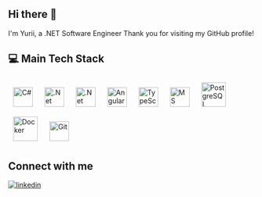## Hi there 👋

<p>
  I'm Yurii, a .NET Software Engineer
  Thank you for visiting my GitHub profile!
</p>

## 💻 Main Tech Stack
<div align="left">  
  <a href="https://docs.microsoft.com/en-us/dotnet/csharp/" target="_blank"><img style="margin: 10px" src="https://profilinator.rishav.dev/skills-assets/csharp-original.svg" alt="C#" height="40" /></a>
  <a href="https://dotnet.microsoft.com/download" target="_blank"><img style="margin: 10px" src="https://upload.wikimedia.org/wikipedia/commons/thumb/7/7d/Microsoft_.NET_logo.svg/1024px-Microsoft_.NET_logo.svg.png" alt=".Net Core" height="40" /></a>
  <a href="https://dotnet.microsoft.com/download" target="_blank"><img style="margin: 10px" src="https://profilinator.rishav.dev/skills-assets/dotnetcore.png" alt=".Net Core" height="40" /></a>  
  <a href="https://angular.io/" target="_blank"><img style="margin: 10px" src="https://profilinator.rishav.dev/skills-assets/angularjs-original.svg" alt="Angular" height="40" /></a>
  <a href="https://www.typescriptlang.org/" target="_blank"><img style="margin: 10px" src="https://profilinator.rishav.dev/skills-assets/typescript-original.svg" alt="TypeScript" height="40" /></a>
  <a href="https://www.microsoft.com/en-us/sql-server/sql-server-downloads" target="_blank"><img style="margin: 10px" src="https://cyclr.com/wp-content/uploads/2022/03/ext-550.png" alt="MS SQL" height="40" /></a>
  <a href="https://www.postgresql.org/" target="_blank"><img style="margin: 10px" src="https://upload.wikimedia.org/wikipedia/commons/thumb/2/29/Postgresql_elephant.svg/1200px-Postgresql_elephant.svg.png" alt="PostgreSQL" height="50" /></a>
  <a href="https://www.docker.com/" target="_blank"><img style="margin: 10px" src="https://www.svgrepo.com//show/331370/docker.svg" alt="Docker" height="50" /></a>
  <a href="https://github.com/" target="_blank"><img style="margin: 10px" src="https://profilinator.rishav.dev/skills-assets/git-scm-icon.svg" alt="Git" height="40"/></a>
</div>

## Connect with me  
<div align="left">
 <a href="https://linkedin.com/in/https://www.linkedin.com/in/yuri-bohomolov-5b166624b/" target="_blank">
  <img src=https://img.shields.io/badge/linkedin-%231E77B5.svg?&style=for-the-badge&logo=linkedin&logoColor=white alt=linkedin style="margin-bottom: 5px;" />
 </a>  
</div>  
